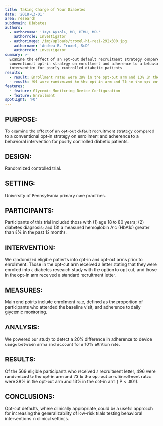 ```yaml
---
title: Taking Charge of Your Diabetes
date: '2018-03-01'
area: research
subdomain: Diabetes
authors:
  - authorname: 'Jaya Aysola, MD, DTMH, MPH'
    authorrole: Investigator
  - authorimage: /img/uploads/troxel-hi-res1-292x300.jpg
    authorname: 'Andrea B. Troxel, ScD'
    authorrole: Investigator
summary: >-
  Examine the effect of an opt-out default recruitment strategy compared to a
  conventional opt-in strategy on enrollment and adherence to a behavioral
  intervention for poorly controlled diabetic patients
results:
  - result: Enrollment rates were 38% in the opt-out arm and 13% in the opt-in arm
  - result: 496 were randomized to the opt-in arm and 73 to the opt-out arm
features:
  - feature: Glycemic Monitoring Device Configuration
  - feature: Enrollment
spotlight: 'NO'
---
```

## PURPOSE:

To examine the effect of an opt-out default recruitment strategy compared to a conventional opt-in strategy on enrollment and adherence to a behavioral intervention for poorly controlled diabetic patients.



## DESIGN:

Randomized controlled trial.



## SETTING:

University of Pennsylvania primary care practices.



## PARTICIPANTS:

Participants of this trial included those with (1) age 18 to 80 years; (2) diabetes diagnosis; and (3) a measured hemoglobin A1c (HbA1c) greater than 8% in the past 12 months.



## INTERVENTION:

We randomized eligible patients into opt-in and opt-out arms prior to enrollment. Those in the opt-out arm received a letter stating that they were enrolled into a diabetes research study with the option to opt out, and those in the opt-in arm received a standard recruitment letter.



## MEASURES:

Main end points include enrollment rate, defined as the proportion of participants who attended the baseline visit, and adherence to daily glycemic monitoring.



## ANALYSIS:

We powered our study to detect a 20% difference in adherence to device usage between arms and account for a 10% attrition rate.



## RESULTS:

Of the 569 eligible participants who received a recruitment letter, 496 were randomized to the opt-in arm and 73 to the opt-out arm. Enrollment rates were 38% in the opt-out arm and 13% in the opt-in arm ( P < .001).



## CONCLUSIONS:

Opt-out defaults, where clinically appropriate, could be a useful approach for increasing the generalizability of low-risk trials testing behavioral interventions in clinical settings.
